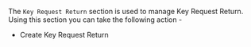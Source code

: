 The ```Key Request Return``` section is used to manage Key Request Return.
Using this section you can take the following action -
</br>
- Create Key Request Return
</br></br>